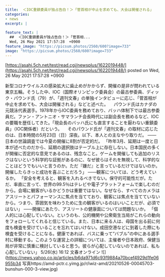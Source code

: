 ```yaml
---
title:  ＜IOC重鎮委員が独占告白！＞「菅首相が中止を求めても、大会は開催される」  
categories:
- news
excerpt: |
  
feature_text: |
  ##  ＜IOC重鎮委員が独占告白！＞「菅首相...
  Wed, 26 May 2021 17:57:28  +0900
feature_image: "https://picsum.photos/2560/600?image=733"
image: "https://picsum.photos/2560/600?image=733"
---
```


[https://asahi.5ch.net/test/read.cgi/newsplus/1622019448/](https://asahi.5ch.net/test/read.cgi/newsplus/1622019448/)
posted on Wed, 26 May 2021 17:57:28  +0900

<!--more-->

新型コロナウイルスの感染拡大に歯止めがかからず、開催の是非が問われている東京五輪。そうした中、IOC（国際オリンピック委員会）の最古参委員、ディック・パウンド氏（79）が、「週刊文春」の単独インタビューに応じ、「菅首相が中止を求めても、大会は開催される」などと述べた。 　パウンド氏はカナダの元競泳代表選手。1978年からIOC委員を務めており、バッハ体制下では最古参委員だ。ファン・アントニオ・サマランチ会長時代には副会長を務めるなど、IOCの要職を歴任してきた。「現会長のバッハ氏にも直言することを厭わない重鎮委員」（IOC関係者）だという。 　そのパウンド氏が「週刊文春」の取材に応じたのは、日本時間の5月23日（日）深夜。以下、本人との主なやり取りだ。 ——日本の世論調査では今夏の開催に8割が否定的だ。 「昨年3月、延期は一度と日本が述べたのだから、延期の選択肢はテーブル上に存在しない。日本国民の多くが開催に否定的な意見であるのは、残念なこと。ゲームを開催しても追加のリスクはないという科学的な証拠があるのに、なぜ彼らはそれを無視して、科学的なことはどうでもいいと言うのか。ただ『嫌だ』と言っているだけではないのか。開催したらきっと成功を喜ぶことだろう」 ——観客については、どう考えているか。 「安全を考えると、観客を入れるべきでない。保守的可能性だが。ただ、率直に言って、世界の99.5％はテレビや電子プラットフォームで楽しむのだから。会場に観客がいるかどうかは重要ではない。なぜなら、すべてのカメラはアスリートとパフォーマンスに焦点を当てており、観客には焦点を当てていないから。つまり、雰囲気を味わうために生の観客がいるのはいいことだが、必須ではない」 ——開催にあたり、アスリートの健康面については問題ないか。 「個人的には心配していない。というのも、公的機関や公衆衛生当局がこれらの動向をフォローしてくれると信じている。また、日本に来る人は、母国を出る前に何度も検査を受けていることを忘れてはいけない。成田空港などに到着した際にも検査を受けることになる。健康であれば、バスに乗って“バブル”の中にある選手村に移動する。このような運営上の詳細については、主催者や日本政府、保健当局が非常に慎重に検討していると思う。彼らが心配していないのであれば、私も心配していない」 5/26(水) 16:12 文春オンライン ![](https://news.yahoo.co.jp/articles/b6da971d6c93f9884a70bcef4929d1fe06955b34 写真https://amd-pctr.c.yimg.jp/r/iwiz-amd/20210526-00045703-bunshun-000-3-view.jpg)
